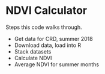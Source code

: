 # NDVI Calculator

Steps this code walks through.
 - Get data for CRD, summer 2018
 - Download data, load into R
 - Stack datasets 
 - Calculate NDVI
 - Average NDVI for summer months
